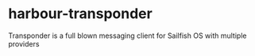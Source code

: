 # harbour-transponder
Transponder is a full blown messaging client for Sailfish OS with multiple providers
